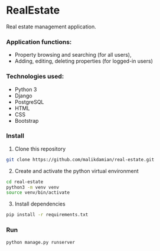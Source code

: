 # RealEstate

 Real estate management application.

### Application functions:

* Property browsing and searching (for all users),
* Adding, editing, deleting properties (for logged-in users)

### Technologies used:

* Python 3
* Django
* PostgreSQL
* HTML
* CSS
* Bootstrap

### Install

1. Clone this repository

```bash
git clone https://github.com/malikdamian/real-estate.git
```

2. Create and activate the python virtual environment

```bash
cd real-estate
python3 -m venv venv
source venv/bin/activate
```

3. Install dependencies

```bash
pip install -r requirements.txt
```

### Run

```bash
python manage.py runserver
```
